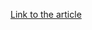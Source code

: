 [Link to the article](https://www.proofpoint.com/us/blog/threat-insight/security-brief-tis-season-tax-hax)
